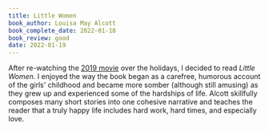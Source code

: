 ```yaml
---
title: Little Women
book_author: Louisa May Alcott
book_complete_date: 2022-01-18
book_review: good
date: 2022-01-19
---
```


After re-watching the [2019 movie](https://www.imdb.com/title/tt3281548/) over the holidays, I decided to read <cite>Little Women</cite>. I enjoyed the way the book began as a carefree, humorous account of the girls' childhood and became more somber (although still amusing) as they grew up and experienced some of the hardships of life. Alcott skillfully composes many short stories into one cohesive narrative and teaches the reader that a truly happy life includes hard work, hard times, and especially love.

<!--more-->
